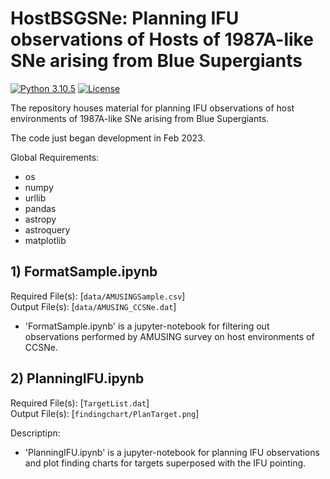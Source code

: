 # HostBSGSNe: Planning IFU observations of Hosts of 1987A-like SNe arising from Blue Supergiants

[![Python 3.10.5](https://img.shields.io/badge/python-3.10.5-blue)](https://www.python.org/downloads/release/python-395/)
[![License](https://img.shields.io/github/license/sPaMFouR/HostBSGSNe)](https://github.com/sPaMFouR/HostBSGSNe)

The repository houses material for planning IFU observations of host environments of 1987A-like SNe arising from Blue Supergiants.

The code just began development in Feb 2023.

Global Requirements:

- os
- numpy
- urllib
- pandas
- astropy
- astroquery
- matplotlib

## 1) FormatSample.ipynb
Required File(s): [`data/AMUSINGSample.csv`]<br />
Output File(s): [`data/AMUSING_CCSNe.dat`]<br />

- 'FormatSample.ipynb' is a jupyter-notebook for filtering out observations performed by AMUSING survey on host environments of CCSNe.

## 2) PlanningIFU.ipynb
Required File(s): [`TargetList.dat`]<br />
Output File(s): [`findingchart/PlanTarget.png`]<br />

Descriptipn:
- 'PlanningIFU.ipynb' is a jupyter-notebook for planning IFU observations and plot finding charts for targets superposed with the IFU pointing.
